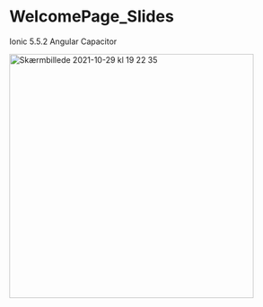 # WelcomePage_Slides
Ionic 5.5.2 Angular Capacitor


<img width="435" alt="Skærmbillede 2021-10-29 kl  19 22 35" src="https://user-images.githubusercontent.com/3470914/139477097-255a15fe-2de8-4ba2-97f7-71b8141c0bc3.png">
